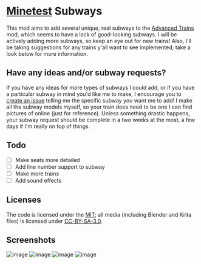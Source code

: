 # [Minetest](https://minetest.net/) Subways

This mod aims to add several unique, real subways to the [Advanced Trains](https://advtrains.de) mod, which seems to have a lack of good-looking subways. I will be actively adding more subways, so keep an eye out for new trains! Also, I'll be taking suggestions for any trains y'all want to see implemented; take a look below for more information.

## Have any ideas and/or subway requests?

If you have any ideas for more types of subways I could add, or if you have a particular subway in mind you'd like me to make, I encourage you to [create an issue](https://github.com/SamMatzko/minetest-subways/issues/new) telling me the specific subway you want me to add! I make all the subway models myself, so your train does need to be one I can find pictures of online (just for reference). Unless something drastic happens, your subway request should be complete in a two weeks at the most, a few days if I'm really on top of things.

## Todo
- [ ] Make seats more detailed
- [ ] Add line number support to subway
- [ ] Make more trains
- [ ] Add sound effects

## Licenses
The code is licensed under the [MIT](https://github.com/SamMatzko/minetest-subways/blob/master/LICENSE.txt); all media (including Blender and Krita files) is licensed under [CC-BY-SA-3.0](http://creativecommons.org/licenses/by-sa/3.0/).

## Screenshots
![image](https://github.com/SamMatzko/minetest-subways/blob/master/screenshots/Screenshot%20from%202022-10-09%2014-12-15.png)
![image](https://github.com/SamMatzko/minetest-subways/blob/master/screenshots/Screenshot%20from%202022-10-07%2017-14-17.png)
![image](https://github.com/SamMatzko/minetest-subways/blob/master/screenshots/Screenshot%20from%202022-10-07%2017-11-05.png)
![image](https://github.com/SamMatzko/minetest-subways/blob/master/screenshots/Screenshot%20from%202022-10-07%2017-12-00.png)

